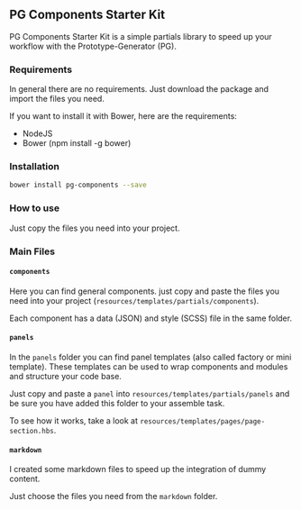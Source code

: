 ## PG Components Starter Kit

PG Components Starter Kit is a simple partials library to speed up your workflow with the Prototype-Generator (PG).

### Requirements

In general there are no requirements. Just download the package and import the files you need. 

If you want to install it with Bower, here are the requirements: 

- NodeJS
- Bower (npm install -g bower)

### Installation

``` bash
bower install pg-components --save
```

### How to use

Just copy the files you need into your project. 

### Main Files

#### `components`

Here you can find general components. just copy and paste the files you need into your project (`resources/templates/partials/components`). 

Each component has a data (JSON) and style (SCSS) file in the same folder. 

#### `panels`

In the `panels` folder you can find panel templates (also called factory or mini template). 
These templates can be used to wrap components and modules and structure your code base. 

Just copy and paste a `panel` into `resources/templates/partials/panels` and be sure you have added this folder to your assemble task. 

To see how it works, take a look at `resources/templates/pages/page-section.hbs`.

#### `markdown`

I created some markdown files to speed up the integration of dummy content. 

Just choose the files you need from the `markdown` folder.
